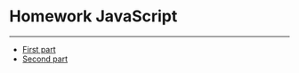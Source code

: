 # Homework JavaScript
______

- [First part](https://github.com/mdudka/homework2-javascript/tree/main/part-1)
- [Second part](https://github.com/mdudka/homework2-javascript/tree/main/part-2)